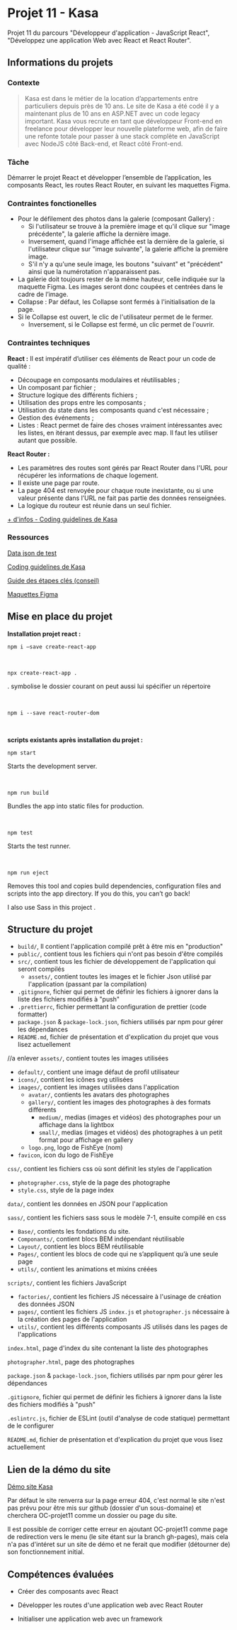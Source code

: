 # Projet 11 - Kasa

Projet 11 du parcours "Développeur d'application - JavaScript React", "Développez une application Web avec React et React Router". 

## Informations du projets

### Contexte
>Kasa est dans le métier de la location d’appartements entre particuliers depuis près de 10 ans.
Le site de Kasa a été codé il y a maintenant plus de 10 ans en ASP.NET avec un code legacy important.
Kasa vous recrute en tant que développeur Front-end en freelance pour développer leur nouvelle plateforme web, afin de faire une refonte totale pour passer à une stack complète en JavaScript avec NodeJS côté Back-end, et React côté Front-end.

### Tâche
Démarrer le projet React et développer l’ensemble de l’application, les composants React, les routes React Router, en suivant les maquettes Figma.

### Contraintes fonctionelles
- Pour le défilement des photos dans la galerie (composant Gallery) :
    - Si l'utilisateur se trouve à la première image et qu'il clique sur "image précédente", la galerie affiche la dernière image. 
    - Inversement, quand l'image affichée est la dernière de la galerie, si l'utilisateur clique sur "image suivante", la galerie affiche la première image. 
    - S'il n'y a qu'une seule image, les boutons "suivant" et "précédent" ainsi que la numérotation n'apparaissent pas.
- La galerie doit toujours rester de la même hauteur, celle indiquée sur la maquette Figma. Les images seront donc coupées et centrées dans le cadre de l’image.
- Collapse : Par défaut, les Collapse sont fermés à l'initialisation de la page. 
- Si le Collapse est ouvert, le clic de l'utilisateur permet de le fermer.
    - Inversement, si le Collapse est fermé, un clic permet de l'ouvrir.


### Contraintes techniques
**React :**
Il est impératif d’utiliser ces éléments de React pour un code de qualité :
- Découpage en composants modulaires et réutilisables ;
- Un composant par fichier ;
- Structure logique des différents fichiers ;
- Utilisation des props entre les composants ;
- Utilisation du state dans les composants quand c'est nécessaire ;
- Gestion des événements ;
- Listes : React permet de faire des choses vraiment intéressantes avec les listes, en itérant dessus, par exemple avec map. Il faut les utiliser autant que possible.

**React Router :**
- Les paramètres des routes sont gérés par React Router dans l'URL pour récupérer les informations de chaque logement.
- Il existe une page par route.
- La page 404 est renvoyée pour chaque route inexistante, ou si une valeur présente dans l’URL ne fait pas partie des données renseignées.
- La logique du routeur est réunie dans un seul fichier.

[+ d'infos - Coding guidelines de Kasa](https://course.oc-static.com/projects/Front-End+V2/P9+React+1/Coding+guidelines+Kasa+FR.pdf)

### Ressources

[Data json de test](https://s3-eu-west-1.amazonaws.com/course.oc-static.com/projects/Front-End+V2/P9+React+1/logements.json)

[Coding guidelines de Kasa](https://course.oc-static.com/projects/Front-End+V2/P9+React+1/Coding+guidelines+Kasa+FR.pdf)

[Guide des étapes clés (conseil)](https://course.oc-static.com/projects/D%C3%A9veloppeur+Web/IW_P8+React+Kasa/Guide+d'etapes+cles+-+Creez+une+application+web+de+location+immobiliere+avec+React+1.pdf)

[Maquettes Figma](https://www.figma.com/file/bAnXDNqRKCRRP8mY2gcb5p/UI-Design?node-id=4%3A1)

## Mise en place du projet

**Installation projet react :**
```
npm i —save create-react-app
```

<br>

```
npx create-react-app .
```
. symbolise le dossier courant on peut aussi lui spécifier un répertoire

<br>

```
npm i --save react-router-dom
```

<br>

**scripts existants après installation du projet :**

```
npm start
```
Starts the development server.

<br>

```
npm run build
```
Bundles the app into static files for production.

<br>

```
npm test
```
Starts the test runner.

<br>

```
npm run eject
```
Removes this tool and copies build dependencies, configuration files
and scripts into the app directory. If you do this, you can’t go back!



I also use Sass in this project .

## Structure du projet 
- `build/`, Il contient l'application compilé prêt à être mis en "production"
- `public/`, contient tous les fichiers qui n'ont pas besoin d'être compilés
- `src/`, contient tous les fichier de développement de l'application qui seront compilés
    - `assets/`, contient toutes les images et le fichier Json utilisé par l'application (passant par la compilation)
- `.gitignore`, fichier qui permet de définir les fichiers à ignorer dans la liste des fichiers modifiés à "push"
- `.prettierrc`, fichier permettant la configuration de prettier (code formatter)
- `package.json` & `package-lock.json`, fichiers utilisés par npm pour gérer les dépendances
- `README.md`, fichier de présentation et d'explication du projet que vous lisez actuellement

//a enlever
`assets/`, contient toutes les images utilisées
- `default/`, contient une image défaut de profil utilisateur
- `icons/`, contient les icônes svg utilisées
- `images/`, contient les images utilisées dans l'application
    - `avatar/`, contients les avatars des photographes
    - `gallery/`, contient les images des photographes à des formats différents
        - `medium/`, medias (images et vidéos) des photographes pour un affichage dans la lightbox
        - `small/`, medias (images et vidéos) des photographes à un petit format pour affichage en gallery
    - `logo.png`, logo de FishEye (nom)
- `favicon`, icon du logo de FishEye

`css/`, contient les fichiers css où sont définit les styles de l'application
- `photographer.css`, style de la page des photographe
- `style.css`, style de la page index

`data/`, contient les données en JSON pour l'application

`sass/`, contient les fichiers sass sous le modèle 7-1, ensuite compilé en css
- `Base/`, contients les fondations du site.
- `Componants/`, contient blocs BEM indépendant réutilisable
- `Layout/`, contient les blocs BEM réutilisable
- `Pages/`, contient les blocs de code qui ne s’appliquent qu’à une seule page
- `utils/`, contient les animations et mixins créées

`scripts/`, contient les fichiers JavaScript 
- `factories/`, contient les fichiers JS nécessaire à l'usinage de création des données JSON 
- `pages/`, contient les fichiers JS `index.js` et `photographer.js` nécessaire à la création des pages de l'application
- `utils/`, contient les différents composants JS utilisés dans les pages de l'applications 

`index.html`, page d'index du site contenant la liste des photographes

`photographer.html`, page des photographes

`package.json` & `package-lock.json`, fichiers utilisés par npm pour gérer les dépendances

`.gitignore`, fichier qui permet de définir les fichiers à ignorer dans la liste des fichiers modifiés à "push"

`.eslintrc.js`, fichier de ESLint (outil d'analyse de code statique) permettant de le configurer

`README.md`, fichier de présentation et d'explication du projet que vous lisez actuellement

## Lien de  la démo du site

[Démo site Kasa](https://tempetflamer.github.io/OC-projet11/)

Par défaut le site renverra sur la page erreur 404, c'est normal le site n'est pas prévu pour être mis sur github (dossier d'un sous-domaine) et cherchera OC-projet11 comme un dossier ou page du site.

Il est possible de corriger cette erreur en ajoutant OC-projet11 comme page de redirection vers le menu (le site étant sur la branch gh-pages), mais cela n'a pas d'intéret sur un site de démo et ne ferait que modifier (détourner de) son fonctionnement initial.


## Compétences évaluées

- Créer des composants avec React

- Développer les routes d'une application web avec React Router

- Initialiser une application web avec un framework